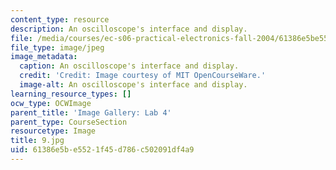 ```yaml
---
content_type: resource
description: An oscilloscope's interface and display.
file: /media/courses/ec-s06-practical-electronics-fall-2004/61386e5be5521f45d786c502091df4a9_9.jpg
file_type: image/jpeg
image_metadata:
  caption: An oscilloscope's interface and display.
  credit: 'Credit: Image courtesy of MIT OpenCourseWare.'
  image-alt: An oscilloscope's interface and display.
learning_resource_types: []
ocw_type: OCWImage
parent_title: 'Image Gallery: Lab 4'
parent_type: CourseSection
resourcetype: Image
title: 9.jpg
uid: 61386e5b-e552-1f45-d786-c502091df4a9
---
```

